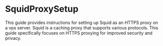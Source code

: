 # SquidProxySetup
This guide provides instructions for setting up Squid as an HTTPS proxy on a vps server. Squid is a caching proxy that supports various protocols. This guide specifically focuses on HTTPS proxying for improved security and privacy.
